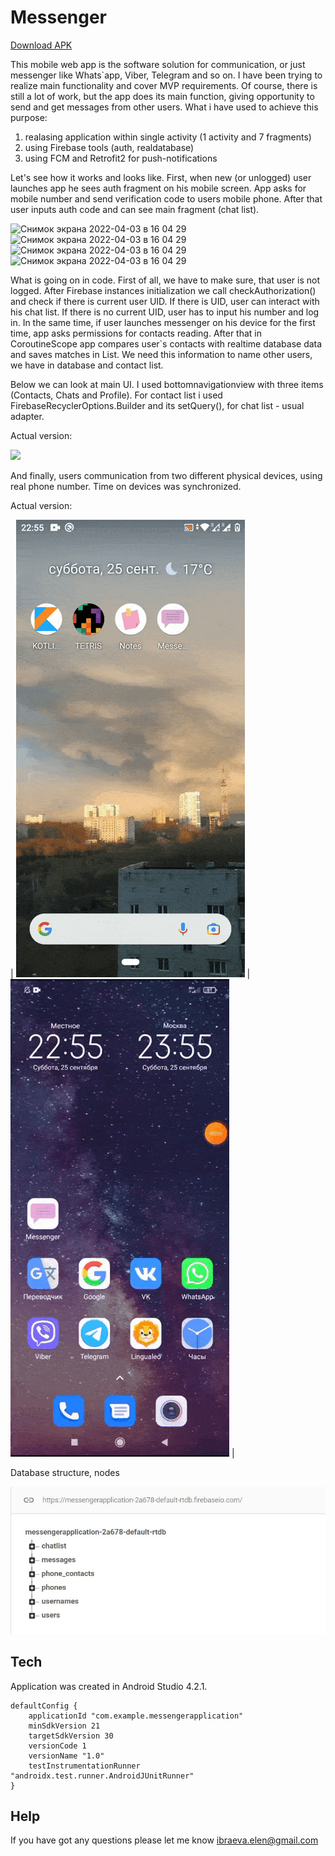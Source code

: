 # Messenger

[Download APK](https://github.com/ElenaIbr/Messenger/raw/master/app-debug.apk)

This mobile web app is the software solution for communication, or just messenger like Whats`app, Viber, Telegram and so on. 
I have been trying to realize main functionality and cover MVP requirements.
Of course, there is still a lot of work, but the app does its main function, 
giving opportunity to send and get messages from other users. What i have used to achieve this purpose:
1. realasing application within single activity (1 activity and 7 fragments)
2. using Firebase tools (auth, realdatabase)
3. using FCM and Retrofit2 for push-notifications

Let's see how it works and looks like.
First, when new (or unlogged) user launches app he sees auth fragment on his mobile screen. 
App asks for mobile number and send verification code to users mobile phone. 
After that user inputs auth code and can see main fragment (chat list). 

<img width="220" alt="Снимок экрана 2022-04-03 в 16 04 29" src="https://user-images.githubusercontent.com/87421176/161432689-98cabcfe-4118-49fd-bfca-30042d66c843.jpg">

<img width="220" alt="Снимок экрана 2022-04-03 в 16 04 29" src="https://user-images.githubusercontent.com/87421176/161432690-d7f4671d-66bb-4f38-804c-12854a945303.jpg">

<img width="220" alt="Снимок экрана 2022-04-03 в 16 04 29" src="https://user-images.githubusercontent.com/87421176/161432692-adf35b35-c5a8-4dd0-97a7-aeb5597878a3.jpg">

<img width="220" alt="Снимок экрана 2022-04-03 в 16 04 29" src="https://user-images.githubusercontent.com/87421176/161432694-fe0ef623-245a-4b86-9261-89bc87f29ad0.jpg">

What is going on in code. First of all, we have to make sure, that user is not logged. After Firebase instances initialization we call checkAuthorization() and check if there is current user UID. If there is UID, user can interact with his chat list.
If there is no current  UID, user has to input his number and log in. 
In the same time, if user launches messenger on his device for the first time, app asks permissions for contacts reading. After that in CoroutineScope app compares user`s contacts with realtime database data and saves matches in List. We need this information to name other users, we have in database and contact list.

Below we can look at main UI. I used bottomnavigationview with three items (Contacts, Chats and Profile). For contact list i used FirebaseRecyclerOptions.Builder and its setQuery(), for chat list - usual adapter.

Actual version:

![](https://raw.githubusercontent.com/ElenaIbr/Messenger/master/demo_2.gif)

And finally, users communication from two different physical devices, using real phone number. Time on devices was synchronized.

Actual version:

| ![](https://raw.githubusercontent.com/ElenaIbr/Messenger/master/demo_4.gif) | 
![](https://raw.githubusercontent.com/ElenaIbr/Messenger/master/demo_3.gif) |


Database structure, nodes

![](https://raw.githubusercontent.com/ElenaIbr/Messenger/master/dataabase.jpg)

## Tech

Application was created in Android Studio 4.2.1.

    defaultConfig {
        applicationId "com.example.messengerapplication"
        minSdkVersion 21
        targetSdkVersion 30
        versionCode 1
        versionName "1.0"
        testInstrumentationRunner "androidx.test.runner.AndroidJUnitRunner"
    }

## Help

If you have got any questions please let me know ibraeva.elen@gmail.com



